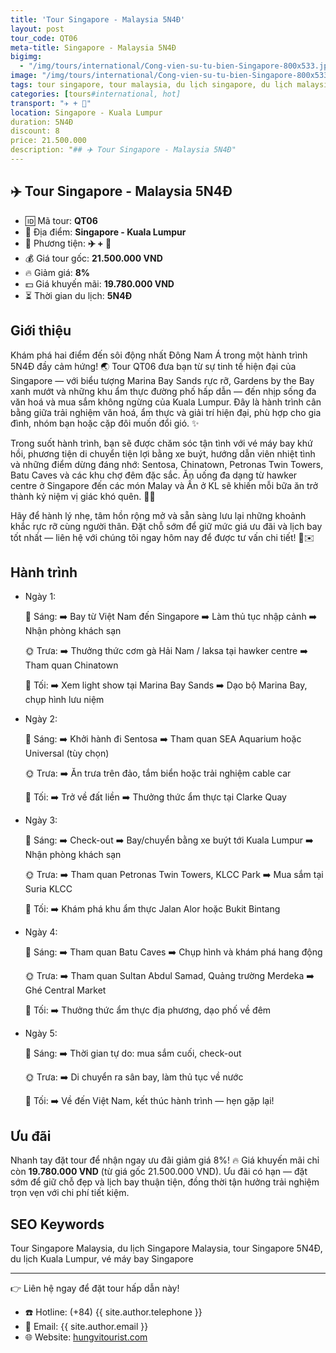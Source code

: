 ```yaml
---
title: 'Tour Singapore - Malaysia 5N4Đ'
layout: post
tour_code: QT06
meta-title: Singapore - Malaysia 5N4Đ
bigimg:
  - "/img/tours/international/Cong-vien-su-tu-bien-Singapore-800x533.jpg"
image: "/img/tours/international/Cong-vien-su-tu-bien-Singapore-800x533.jpg"
tags: tour singapore, tour malaysia, du lịch singapore, du lịch malaysia, tour quốc tế, đông nam á
categories: [tours#international, hot]
transport: "✈️ + 🚌"
location: Singapore - Kuala Lumpur
duration: 5N4Đ
discount: 8
price: 21.500.000
description: "## ✈️ Tour Singapore - Malaysia 5N4Đ"
---
```


## ✈️ Tour Singapore - Malaysia 5N4Đ 

- 🆔 Mã tour: **QT06**
- 📍 Địa điểm: **Singapore - Kuala Lumpur**
- 🚗 Phương tiện: **✈️ + 🚌**
- 💰 Giá tour gốc: **21.500.000 VND**
- 🔥 Giảm giá: **8%**
- 💵 Giá khuyến mãi: **19.780.000 VND**
- ⏳ Thời gian du lịch: **5N4Đ**

## Giới thiệu
Khám phá hai điểm đến sôi động nhất Đông Nam Á trong một hành trình 5N4Đ đầy cảm hứng! 🌏 Tour QT06 đưa bạn từ sự tinh tế hiện đại của Singapore — với biểu tượng Marina Bay Sands rực rỡ, Gardens by the Bay xanh mướt và những khu ẩm thực đường phố hấp dẫn — đến nhịp sống đa văn hoá và mua sắm không ngừng của Kuala Lumpur. Đây là hành trình cân bằng giữa trải nghiệm văn hoá, ẩm thực và giải trí hiện đại, phù hợp cho gia đình, nhóm bạn hoặc cặp đôi muốn đổi gió. ✨

Trong suốt hành trình, bạn sẽ được chăm sóc tận tình với vé máy bay khứ hồi, phương tiện di chuyển tiện lợi bằng xe buýt, hướng dẫn viên nhiệt tình và những điểm dừng đáng nhớ: Sentosa, Chinatown, Petronas Twin Towers, Batu Caves và các khu chợ đêm đặc sắc. Ăn uống đa dạng từ hawker centre ở Singapore đến các món Malay và Ấn ở KL sẽ khiến mỗi bữa ăn trở thành kỷ niệm vị giác khó quên. 🍜🥢

Hãy để hành lý nhẹ, tâm hồn rộng mở và sẵn sàng lưu lại những khoảnh khắc rực rỡ cùng người thân. Đặt chỗ sớm để giữ mức giá ưu đãi và lịch bay tốt nhất — liên hệ với chúng tôi ngay hôm nay để được tư vấn chi tiết! 📲✉️

## Hành trình
- Ngày 1:

  🌅 Sáng: ➡️ Bay từ Việt Nam đến Singapore ➡️ Làm thủ tục nhập cảnh ➡️ Nhận phòng khách sạn  

  🌞 Trưa: ➡️ Thưởng thức cơm gà Hải Nam / laksa tại hawker centre ➡️ Tham quan Chinatown  

  🌙 Tối: ➡️ Xem light show tại Marina Bay Sands ➡️ Dạo bộ Marina Bay, chụp hình lưu niệm
- Ngày 2:

  🌅 Sáng: ➡️ Khởi hành đi Sentosa ➡️ Tham quan SEA Aquarium hoặc Universal (tùy chọn)  

  🌞 Trưa: ➡️ Ăn trưa trên đảo, tắm biển hoặc trải nghiệm cable car  

  🌙 Tối: ➡️ Trở về đất liền ➡️ Thưởng thức ẩm thực tại Clarke Quay
- Ngày 3:

  🌅 Sáng: ➡️ Check-out ➡️ Bay/chuyển bằng xe buýt tới Kuala Lumpur ➡️ Nhận phòng khách sạn  

  🌞 Trưa: ➡️ Tham quan Petronas Twin Towers, KLCC Park ➡️ Mua sắm tại Suria KLCC  

  🌙 Tối: ➡️ Khám phá khu ẩm thực Jalan Alor hoặc Bukit Bintang
- Ngày 4:

  🌅 Sáng: ➡️ Tham quan Batu Caves ➡️ Chụp hình và khám phá hang động  

  🌞 Trưa: ➡️ Tham quan Sultan Abdul Samad, Quảng trường Merdeka ➡️ Ghé Central Market  

  🌙 Tối: ➡️ Thưởng thức ẩm thực địa phương, dạo phố về đêm
- Ngày 5:

  🌅 Sáng: ➡️ Thời gian tự do: mua sắm cuối, check-out  

  🌞 Trưa: ➡️ Di chuyển ra sân bay, làm thủ tục về nước  

  🌙 Tối: ➡️ Về đến Việt Nam, kết thúc hành trình — hẹn gặp lại!

## Ưu đãi
Nhanh tay đặt tour để nhận ngay ưu đãi giảm giá 8%! 🔥 Giá khuyến mãi chỉ còn **19.780.000 VND** (từ giá gốc 21.500.000 VND). Ưu đãi có hạn — đặt sớm để giữ chỗ đẹp và lịch bay thuận tiện, đồng thời tận hưởng trải nghiệm trọn vẹn với chi phí tiết kiệm.

## SEO Keywords
Tour Singapore Malaysia, du lịch Singapore Malaysia, tour Singapore 5N4Đ, du lịch Kuala Lumpur, vé máy bay Singapore

---

👉 Liên hệ ngay để đặt tour hấp dẫn này!

- ☎️ Hotline: (+84) {{ site.author.telephone }}
- 📧 Email: {{ site.author.email }}
- 🌐 Website: [hungvitourist.com](https://hungvitourist.com)

